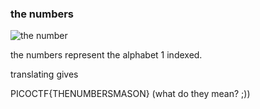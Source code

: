 ### the numbers

![the number](the_numbers.jpg)

the numbers represent the alphabet 1 indexed.

translating gives 

PICOCTF{THENUMBERSMASON} (what do they mean? ;))